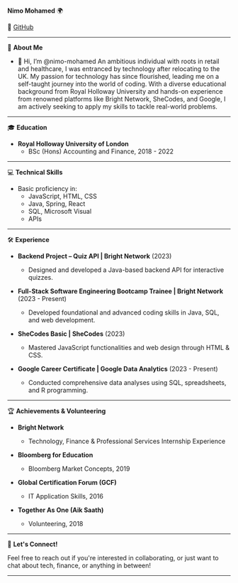 <!---
nimo-mohamed/nimo-mohamed is a ✨ special ✨ repository because its `README.md` (this file) appears on your GitHub profile.
You can click the Preview link to take a look at your changes.
--->
**Nimo Mohamed** 🌍

🔗 [GitHub](https://github.com/nimo-mohamed)

---

📌 **About Me**

- 👋 Hi, I’m @nimo-mohamed An ambitious individual with roots in retail and healthcare, I was entranced by technology after relocating to the UK. My passion for technology has since flourished, leading me on a self-taught journey into the world of coding. With a diverse educational background from Royal Holloway University and hands-on experience from renowned platforms like Bright Network, SheCodes, and Google, I am actively seeking to apply my skills to tackle real-world problems.

---

🎓 **Education**

- **Royal Holloway University of London**
  - BSc (Hons) Accounting and Finance, 2018 - 2022

---

💻 **Technical Skills**

- Basic proficiency in:
  - JavaScript, HTML, CSS
  - Java, Spring, React
  - SQL, Microsoft Visual
  - APIs

---

🛠 **Experience**
  
- **Backend Project – Quiz API | Bright Network** (2023)
  - Designed and developed a Java-based backend API for interactive quizzes.
  
- **Full-Stack Software Engineering Bootcamp Trainee | Bright Network** (2023 - Present)
  - Developed foundational and advanced coding skills in Java, SQL, and web development.
  
- **SheCodes Basic | SheCodes** (2023)
  - Mastered JavaScript functionalities and web design through HTML & CSS.
  
- **Google Career Certificate | Google Data Analytics** (2023 - Present)
  - Conducted comprehensive data analyses using SQL, spreadsheets, and R programming.

---

🏆 **Achievements & Volunteering**

- **Bright Network** 
  - Technology, Finance & Professional Services Internship Experience
  
- **Bloomberg for Education**
  - Bloomberg Market Concepts, 2019
  
- **Global Certification Forum (GCF)**
  - IT Application Skills, 2016
  
- **Together As One (Aik Saath)**
  - Volunteering, 2018

---

🤝 **Let's Connect!**

Feel free to reach out if you're interested in collaborating, or just want to chat about tech, finance, or anything in between!

---
